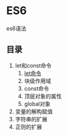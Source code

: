 # ES6
es6语法

## 目录

1. let和const命令
    1. [let命令](https://github.com/qq2575896094/ES6/blob/master/code/let和const命令/README.md)
    2. 块级作用域
    3. const命令
    4. 顶层对象的属性
    5. global对象
2. 变量的解构赋值
3. 字符串的扩展
4. 正则的扩展